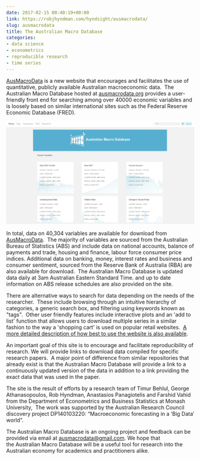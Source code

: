 ```yaml
---
date: 2017-02-15 00:40:19+00:00
link: https://robjhyndman.com/hyndsight/ausmacrodata/
slug: ausmacrodata
title: The Australian Macro Database
categories:
- data science
- econometrics
- reproducible research
- time series
---
```



[AusMacroData](http://ausmacrodata.org) is a new website that encourages and facilitates the use of quantitative, publicly available Australian macroeconomic data.  The Australian Macro Database hosted at [ausmacrodata.org](http://ausmacrodata.org/) provides a user-friendly front end for searching among over 40000 economic variables and is loosely based on similar international sites such as the Federal Reserve Economic Database (FRED). <!-- more -->

[![](/files/Screenshot-from-2017-02-15-11-30-04.png)](http://ausmacrodata.org)

In total, data on 40,304 variables are available for download from [AusMacroData](http://ausmacrodata.org).  The majority of variables are sourced from the Australian Bureau of Statistics (ABS) and include data on national accounts, balance of payments and trade, housing and finance, labour force consumer price indices. Additional data on banking, money, interest rates and business and consumer sentiment, sourced from the Reserve Bank of Australia (RBA) are also available for download.  The Australian Macro Database is updated data daily at 3am Australian Eastern Standard Time. and up to date information on ABS release schedules are also provided on the site. 

There are alternative ways to search for data depending on the needs of the researcher.  These include browsing through an intuitive hierarchy of categories, a generic search box, and filtering using keywords known as "tags".  Other user friendly features include interactive plots and an 'add to list' function that allows users to download multiple series in a similar fashion to the way a 'shopping cart' is used on popular retail websites.  [A more detailed description of how best to use the website is also available](/publications/ausmacrodata/).

An important goal of this site is to encourage and facilitate reproducibility of research. We will provide links to download data compiled for specific research papers.  A major point of difference from similar repositories that already exist is that the Australian Macro Database will provide a link to a continuously updated version of the data in addition to a link providing the exact data that was used in the paper. 

The site is the result of efforts by a research team of Timur Behlul, George Athanasopoulos, Rob Hyndman, Anastasios Panagiotelis and Farshid Vahid from the Department of Econometrics and Business Statistics at Monash University,  The work was supported by the Australian Research Council discovery project DP140103220: “Macroeconomic forecasting in a ‘Big Data’ world”.

The Australian Macro Database is an ongoing project and feedback can be provided via email at [ausmacrodata@gmail.com](mailto:ausmacrodata@gmail.com). We hope that the Australian Macro Database will be a useful tool for research into the Australian economy for academics and practitioners alike.
